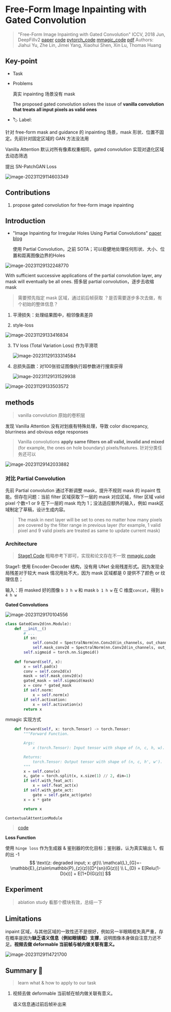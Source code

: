 # Free-Form Image Inpainting with Gated Convolution

> "Free-Form Image Inpainting with Gated Convolution" ICCV, 2018 Jun, DeepFillv2
> [paper](http://arxiv.org/abs/1806.03589v2) [code](https://github.com/JiahuiYu/generative_inpainting) [pytorch_code](https://github.com/zhaoyuzhi/deepfillv2) [mmagic_code](https://github.com/open-mmlab/mmagic/blob/c1873ddffde7be866db4fad59daa81087e78c758/configs/_base_/models/base_deepfillv2.py)
> [pdf](./2018_06_ICCV_Free-Form-Image-Inpainting-with-Gated-Convolution.pdf)
> Authors: Jiahui Yu, Zhe Lin, Jimei Yang, Xiaohui Shen, Xin Lu, Thomas Huang

## Key-point

- Task

- Problems

  真实 inpainting 场景没有 mask 

  The proposed gated convolution solves the issue of **vanilla convolution that treats all input pixels as valid ones** 

- :label: Label:

针对 free-form mask and guidance 的 inpainting 场景，mask 形状、位置不固定。先前针对固定区域的 GAN 方法没法用

Vanilla Attention 默认对所有像素权重相同，gated convolution 实现对退化区域去动态筛选

提出 SN-PatchGAN Loss

![image-20231129114603349](docs/2018_06_ICCV_Free-Form-Image-Inpainting-with-Gated-Convolution_Note/FreeFormMask.png)



## Contributions

1. propose gated convolution for free-form image inpainting

## Introduction

- "Image Inpainting for Irregular Holes Using Partial Convolutions"
  [paper](https://arxiv.org/abs/1804.07723) [blog](https://blog.csdn.net/qq_19784349/article/details/119893351)

  使用 Partial Convolution，之前 SOTA；可以稳健地处理任何形状、大小、位置和距离图像边界的Holes

![image-20231129132248770](docs/2018_06_ICCV_Free-Form-Image-Inpainting-with-Gated-Convolution_Note/Partial-Convolutional-Layer.png)

With sufficient successive applications of the partial convolution layer, any mask will eventually be all ones. 搭多层 partial convolution，逐步去收缩 mask

> 需要预先指定 mask 区域，通过前后帧获取 ？是否需要逐步多次去做，有个初始的整体信息？

1. 平滑损失：处理结果图中，相邻像素差异

2.  style-loss

   ![image-20231129133416834](docs/2018_06_ICCV_Free-Form-Image-Inpainting-with-Gated-Convolution_Note/image-20231129133416834.png)

3. TV loss (Total Variation Loss) 作为平滑项

   ![image-20231129133314584](docs/2018_06_ICCV_Free-Form-Image-Inpainting-with-Gated-Convolution_Note/image-20231129133314584.png)

4. 总损失函数：对100张验证图像执行超参数进行搜索获得

   ![image-20231129131529938](docs/2018_06_ICCV_Free-Form-Image-Inpainting-with-Gated-Convolution_Note/image-20231129131529938.png)

![image-20231129133503572](docs/2018_06_ICCV_Free-Form-Image-Inpainting-with-Gated-Convolution_Note/ablation_loss.png)



## methods

> vanilla convolution 原始的卷积层

发现 Vanilla Attention 没有对划痕有特殊处理，导致 color discrepancy, blurriness and obvious edge responses

> Vanilla convolutions **apply same filters on all valid, invalid and mixed** (for example, the ones on hole boundary) pixels/features. 针对分类任务还可以

![image-20231129142033882](docs/2018_06_ICCV_Free-Form-Image-Inpainting-with-Gated-Convolution_Note/Free-Form-method-struture.png)



### 对比 Partial Convolution

先前 Partial convolution 通过不断调整 mask，提升不规则 mask 的 inpaint 性能。但存在问题：当前 filter 区域获取下一层的 mask 对应区域，filter 区域 valid pixel 个数=1 or 9 在下一层的 mask 均为 1；没法适应额外的输入，例如 mask区域制定了草稿，设计生成内容。

> The mask in next layer will be set to ones no matter how many pixels are covered by the filter range in previous layer (for example, 1 valid pixel and 9 valid pixels are treated as same to update current mask)



### Architecture

> [Stage1 Code](https://github.com/zhaoyuzhi/deepfillv2/blob/master/deepfillv2/network.py) 粗略参考下即可，实现和论文存在不一致
> [mmagic code](https://github.com/open-mmlab/mmagic/blob/c1873ddffde7be866db4fad59daa81087e78c758/configs/_base_/models/base_deepfillv2.py)

Stage1: 使用 Encoder-Decoder 结构，没有用 UNet 全局残差形式。因为发现全局残差对于较大 mask 情况用处不大，因为 mask 区域都是 0 提供不了颜色 or 纹理信息；

输入：将 masked 好的图像 `b 3 h w` 和 mask `b 1 h w` 在 C 维度`concat`，得到 `b 4 h w`



**Gated Convolutions**

![image-20231129170104556](docs/2018_06_ICCV_Free-Form-Image-Inpainting-with-Gated-Convolution_Note/image-20231129170104556.png)

```python
class GatedConv2d(nn.Module):
    def __init__()
        # ...
		if sn:
            self.conv2d = SpectralNorm(nn.Conv2d(in_channels, out_channels, kernel_size, stride, padding = 0, dilation = dilation))
            self.mask_conv2d = SpectralNorm(nn.Conv2d(in_channels, out_channels, kernel_size, stride, padding = 0, dilation = dilation))
        self.sigmoid = torch.nn.Sigmoid()
    
    def forward(self, x):
        x = self.pad(x)
        conv = self.conv2d(x)
        mask = self.mask_conv2d(x)
        gated_mask = self.sigmoid(mask)
        x = conv * gated_mask
        if self.norm:
            x = self.norm(x)
        if self.activation:
            x = self.activation(x)
        return x
```

mmagic 实现方式

```python
    def forward(self, x: torch.Tensor) -> torch.Tensor:
        """Forward Function.

        Args:
            x (torch.Tensor): Input tensor with shape of (n, c, h, w).

        Returns:
            torch.Tensor: Output tensor with shape of (n, c, h', w').
        """
        x = self.conv(x)
        x, gate = torch.split(x, x.size(1) // 2, dim=1)
        if self.with_feat_act:
            x = self.feat_act(x)
        if self.with_gate_act:
            gate = self.gate_act(gate)
        x = x * gate

        return x
```



`ContextualAttentionModule`

> [code](https://github.com/open-mmlab/mmagic/blob/c1873ddffde7be866db4fad59daa81087e78c758/mmagic/models/editors/deepfillv1/contextual_attention.py#L10)



**Loss Function**

使用 `hinge loss` 作为生成器 & 鉴别器的优化目标；鉴别器，认为真实输出 1，假的出 -1
$$
\text{z: degraded input; x: gt}\\
\mathcal{L}_{G}=-\mathbb{E}_{z\sim\mathbb{P}_{z}(z)}[D^{sn}(G(z))] \\
L_{D} = E[Relu(1-D(x))] + E[1+D(G(z))]
$$






## Experiment

> ablation study 看那个模块有效，总结一下

## Limitations

inpaint 区域，与其他区域的一致性还不是很好，例如另一半眼睛框失真严重，存在概率是因为**缺乏语义信息（例如眼镜框）支撑**，说明图像本身做自注意力还不足。**视频去做 deformable 当前帧与帧内做关联有意义。**

![image-20231129114721700](docs/2018_06_ICCV_Free-Form-Image-Inpainting-with-Gated-Convolution_Note/image-20231129114721700.png)

## Summary :star2:

> learn what & how to apply to our task

1. 视频去做 deformable 当前帧在帧内做关联有意义。

   语义信息通过前后帧补出来
